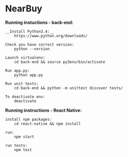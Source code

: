 # NearBuy 

__Running instuctions - back-end:__ 

	__Install Python3.4:__
		https://www.python.org/downloads/
    
	Check you have correct version:
		python --version

	Launch virtualenv:
		cd back-end && source py3env/bin/activate
 
	Run app.py:
		python app.py

	Run unit tests:
		cd back-end && python -m unittest discover tests/

	To deactivate env:
		deactivate

__Running instructions - React Native:__ 

	install npm packages:
		cd react-native && npm install

	run:
		npm start

	run tests: 
		npm test
